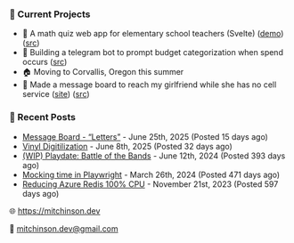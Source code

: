 ### 📌 Current Projects
- 📝 A math quiz web app for elementary school teachers (Svelte) ([demo](https://quiz-staging.mitchinson.dev/)) ([src](https://github.com/bmitchinson/budget-entry))
- 💸 Building a telegram bot to prompt budget categorization when spend occurs ([src](https://github.com/bmitchinson/sms-accountant))
- 🏠 Moving to Corvallis, Oregon this summer
- 💌 Made a message board to reach my girlfriend while she has no cell service ([site](https://letters.mitchinson.dev/)) ([src](https://github.com/bmitchinson/letters))

### 📝 Recent Posts

- [Message Board - “Letters”](https://blog.mitchinson.dev/letters) - June 25th, 2025 (Posted 15 days ago)
- [Vinyl Digitilization](https://blog.mitchinson.dev/vinyl) - June 8th, 2025 (Posted 32 days ago)
- [(WIP) Playdate: Battle of the Bands](https://blog.mitchinson.dev/playdate-dev-one) - June 12th, 2024 (Posted 393 days ago)
- [Mocking time in Playwright](https://blog.mitchinson.dev/playwright-mock-time) - March 26th, 2024 (Posted 471 days ago)
- [Reducing Azure Redis 100% CPU](https://blog.mitchinson.dev/redis-cpu) - November 21st, 2023 (Posted 597 days ago)

🌐 https://mitchinson.dev

💌 mitchinson.dev@gmail.com